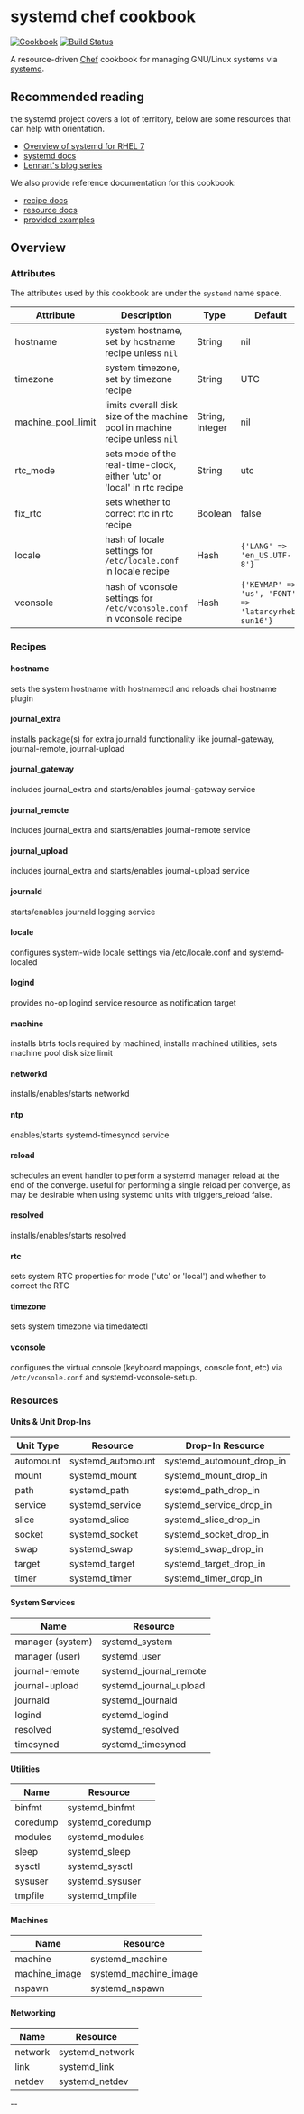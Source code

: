 # systemd chef cookbook

[![Cookbook](http://img.shields.io/cookbook/v/systemd.svg)](https://github.com/nathwill/chef-systemd)
[![Build Status](https://travis-ci.org/nathwill/chef-systemd.svg?branch=master)](https://travis-ci.org/nathwill/chef-systemd)

A resource-driven [Chef][chef] cookbook for managing GNU/Linux systems via [systemd][docs].

## Recommended reading

the systemd project covers a lot of territory, below are some resources that can help with orientation.

 - [Overview of systemd for RHEL 7][rhel]
 - [systemd docs][docs]
 - [Lennart's blog series][blog]

We also provide reference documentation for this cookbook:

 - [recipe docs](recipes.md)
 - [resource docs](resources.md)
 - [provided examples](examples.md)

## Overview

### Attributes

The attributes used by this cookbook are under the `systemd` name space.

|Attribute|Description|Type|Default|
|---------|-----------|----|-------|
|hostname|system hostname, set by hostname recipe unless `nil`|String|nil|
|timezone|system timezone, set by timezone recipe|String|UTC|
|machine_pool_limit|limits overall disk size of the machine pool in machine recipe unless `nil`|String, Integer|nil|
|rtc_mode|sets mode of the real-time-clock, either 'utc' or 'local' in rtc recipe|String|utc|
|fix_rtc|sets whether to correct rtc in rtc recipe|Boolean|false|
|locale|hash of locale settings for `/etc/locale.conf` in locale recipe|Hash|`{'LANG' => 'en_US.UTF-8'}`|
|vconsole|hash of vconsole settings for `/etc/vconsole.conf` in vconsole recipe|Hash|`{'KEYMAP' => 'us', 'FONT' => 'latarcyrheb-sun16'}`|

### Recipes

#### hostname

sets the system hostname with hostnamectl and reloads ohai hostname plugin

#### journal_extra

installs package(s) for extra journald functionality like journal-gateway, journal-remote, journal-upload

#### journal_gateway

includes journal_extra and starts/enables journal-gateway service

#### journal_remote

includes journal_extra and starts/enables journal-remote service

#### journal_upload

includes journal_extra and starts/enables journal-upload service

#### journald

starts/enables journald logging service

#### locale

configures system-wide locale settings via /etc/locale.conf and systemd-localed

#### logind

provides no-op logind service resource as notification target

#### machine

installs btrfs tools required by machined, installs machined utilities, sets machine pool disk size limit

#### networkd

installs/enables/starts networkd

#### ntp

enables/starts systemd-timesyncd service

#### reload

schedules an event handler to perform a  systemd manager reload
at the end of the converge. useful for performing a single reload
per converge, as may be desirable when using systemd units with
triggers_reload false.

#### resolved

installs/enables/starts resolved

#### rtc

sets system RTC properties for mode ('utc' or 'local') and whether to correct the RTC

#### timezone

sets system timezone via timedatectl

#### vconsole

configures the virtual console (keyboard mappings, console font, etc) via `/etc/vconsole.conf` and systemd-vconsole-setup.

### Resources

#### Units & Unit Drop-Ins

|Unit Type|Resource|Drop-In Resource|
|---------|--------|----------------|  
|automount|systemd_automount|systemd_automount_drop_in|
|mount|systemd_mount|systemd_mount_drop_in|
|path|systemd_path|systemd_path_drop_in|
|service|systemd_service|systemd_service_drop_in|
|slice|systemd_slice|systemd_slice_drop_in|
|socket|systemd_socket|systemd_socket_drop_in|
|swap|systemd_swap|systemd_swap_drop_in|
|target|systemd_target|systemd_target_drop_in|
|timer|systemd_timer|systemd_timer_drop_in|

#### System Services

|Name|Resource|
|----|--------|
|manager (system)|systemd_system|
|manager (user)|systemd_user|
|journal-remote|systemd_journal_remote|
|journal-upload|systemd_journal_upload|
|journald|systemd_journald|
|logind|systemd_logind|
|resolved|systemd_resolved|
|timesyncd|systemd_timesyncd|

#### Utilities

|Name|Resource|
|----|--------|
|binfmt|systemd_binfmt|
|coredump|systemd_coredump|
|modules|systemd_modules|
|sleep|systemd_sleep|
|sysctl|systemd_sysctl|
|sysuser|systemd_sysuser|
|tmpfile|systemd_tmpfile|

#### Machines

|Name|Resource|
|----|--------|
|machine|systemd_machine|
|machine_image|systemd_machine_image|
|nspawn|systemd_nspawn|

#### Networking

|Name|Resource|
|----|--------|
|network|systemd_network|
|link|systemd_link|
|netdev|systemd_netdev|

--

[blog]: https://www.freedesktop.org/wiki/Software/systemd#thesystemdforadministratorsblogseries
[chef]: https://chef.io
[docs]: http://www.freedesktop.org/wiki/Software/systemd
[rhel]: https://access.redhat.com/articles/754933
